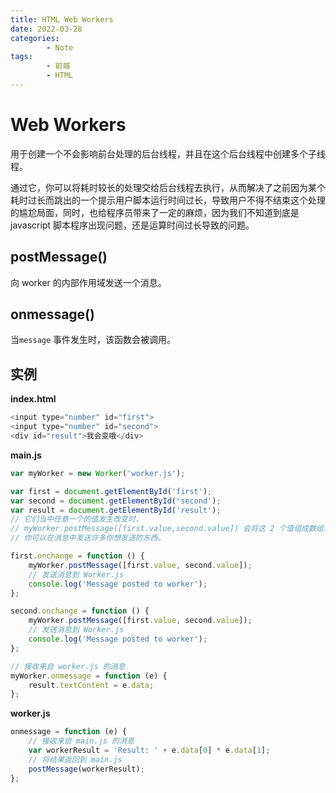 ```yaml
---
title: HTML Web Workers
date: 2022-03-28
categories:
        - Note
tags:
        - 前端
        - HTML
---
```


# Web Workers

用于创建一个不会影响前台处理的后台线程，并且在这个后台线程中创建多个子线程。

通过它，你可以将耗时较长的处理交给后台线程去执行，从而解决了之前因为某个耗时过长而跳出的一个提示用户脚本运行时间过长，导致用户不得不结束这个处理的尴尬局面，同时，也给程序员带来了一定的麻烦，因为我们不知道到底是 javascript 脚本程序出现问题，还是运算时间过长导致的问题。

## postMessage()

向 worker 的内部作用域发送一个消息。

## onmessage()

当`message` 事件发生时，该函数会被调用。

## 实例

**index.html**

```js
<input type="number" id="first">
<input type="number" id="second">
<div id="result">我会变哦</div>
```

**main.js**

```js
var myWorker = new Worker('worker.js');

var first = document.getElementById('first');
var second = document.getElementById('second');
var result = document.getElementById('result');
// 它们当中任意一个的值发生改变时，
// myWorker.postMessage([first.value,second.value]) 会将这 2 个值组成数组发送给 worker。
// 你可以在消息中发送许多你想发送的东西。

first.onchange = function () {
	myWorker.postMessage([first.value, second.value]);
	// 发送消息到 Worker.js
	console.log('Message posted to worker');
};

second.onchange = function () {
	myWorker.postMessage([first.value, second.value]);
	// 发送消息到 Worker.js
	console.log('Message posted to worker');
};

// 接收来自 worker.js 的消息
myWorker.onmessage = function (e) {
	result.textContent = e.data;
};

```

**worker.js**

```js
onmessage = function (e) {
	// 接收来自 main.js 的消息
	var workerResult = 'Result: ' + e.data[0] * e.data[1];
	// 将结果返回到 main.js
	postMessage(workerResult);
};

```

